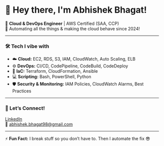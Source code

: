 # 👋 Hey there, I'm Abhishek Bhagat!

🚀 **Cloud & DevOps Engineer** | AWS Certified (SAA, CCP)  
🔧 Automating all the things & making the cloud behave since 2024!  

---

### 🛠️ Tech I vibe with  
- ☁️ **Cloud:** EC2, RDS, S3, IAM, CloudWatch, Auto Scaling, ELB  
- ⚙️ **DevOps:** CI/CD, CodePipeline, CodeBuild, CodeDeploy  
- 🧱 **IaC:** Terraform, CloudFormation, Ansible  
- 💻 **Scripting:** Bash, PowerShell, Python  
- 🛡️ **Security & Monitoring:** IAM Policies, CloudWatch Alarms, Best Practices

---

### 🔗 Let’s Connect!  
[LinkedIn](https://www.linkedin.com/in/abhishekbhagat98/)  
📧 abhishek.bhagat98@gmail.com  

---

⚡ **Fun Fact:** I break stuff so you don’t have to. Then I automate the fix 😎  
